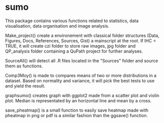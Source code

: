 # sumo

This package contains various functions related to statistics, data visualisation, data organisation and image analysis.

Make_project() create a environement with classical folder structures (Data, Figures, Docs, References, Sources, Gist) a mainscript at the root.
If IHC = TRUE, it will create czi folder to store raw images, jpg folder and QP_analysis folder containing a QuPath project for further analyses.

SourceAll() will detect all .R files located in the "Sources" folder and source them as functions.

Comp3Moy() is made to compares means of two or more distributions in a dataset. Based on normality and variance, it will pick the best tests to use and yield the result.

graphsumo() creates graph with ggplot2 made from a scatter plot and violin plot. Median is representated by an horizontal line and mean by a cross. 

save_pheatmap() is a small function to easily save heatmap made with pheatmap in png or pdf is a similar fashion than the ggsave() function.
